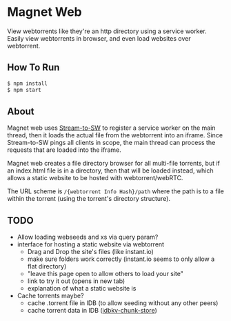 # Magnet Web

View webtorrents like they're an http directory using a service worker. Easily view webtorrents in browser, and even load websites over webtorrent.

## How To Run

``` bash
$ npm install
$ npm start
```

## About

Magnet web uses [Stream-to-SW](https://github.com/KayleePop/stream-to-sw) to register a service worker on the main thread, then it loads the actual file from the webtorrent into an iframe. Since Stream-to-SW pings all clients in scope, the main thread can process the requests that are loaded into the iframe.

Magnet web creates a file directory browser for all multi-file torrents, but if an index.html file is in a directory, then that will be loaded instead, which allows a static website to be hosted with webtorrent/webRTC.

The URL scheme is `/{webtorrent Info Hash}/path` where the path is to a file within the torrent (using the torrent's directory structure).

## TODO

- Allow loading webseeds and xs via query param?
- interface for hosting a static website via webtorrent
  - Drag and Drop the site's files (like instant.io)
  - make sure folders work correctly (instant.io seems to only allow a flat directory)
  - "leave this page open to allow others to load your site"
  - link to try it out (opens in new tab)
  - explanation of what a static website is
- Cache torrents maybe?
  - cache .torrent file in IDB (to allow seeding without any other peers)
  - cache torrent data in IDB ([idbkv-chunk-store](https://github.com/KayleePop/idbkv-chunk-store))
